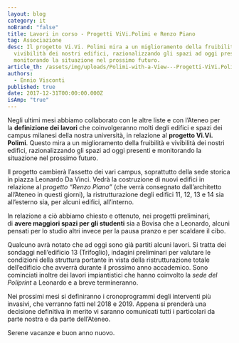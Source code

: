 ```yaml
---
layout: blog
category: it
noBrand: "false"
title: Lavori in corso - Progetti ViVi.Polimi e Renzo Piano
tag: Associazione
desc: Il progetto Vi.Vi. Polimi mira a un miglioramento della fruibilità e
  vivibilità dei nostri edifici, razionalizzando gli spazi ad oggi presenti e
  monitorando la situazione nel prossimo futuro.
article_th: /assets/img/uploads/Polimi-with-a-View---Progetti-ViVi.Polimi-e-Renzo-Piano.jpg
authors:
  - Ennio Visconti
published: true
date: 2017-12-31T00:00:00.000Z
isAmp: "true"
---
```

Negli ultimi mesi abbiamo collaborato con le altre liste e con l’Ateneo per la **definizione dei lavori** che coinvolgeranno molti degli edifici e spazi dei campus milanesi della nostra università, in relazione al **progetto Vi.Vi. Polimi**. Questo mira a un miglioramento della fruibilità e vivibilità dei nostri edifici, razionalizzando gli spazi ad oggi presenti e monitorando la situazione nel prossimo futuro.  

Il progetto cambierà l’assetto dei vari campus, soprattutto della sede storica in piazza Leonardo Da Vinci. Vedrà la costruzione di nuovi edifici in relazione al *progetto “Renzo Piano”* (che verrà consegnato dall’architetto all’Ateneo in questi giorni), la ristrutturazione degli edifici 11, 12, 13 e 14 sia all’esterno sia, per alcuni edifici, all’interno.

In relazione a ciò abbiamo chiesto e ottenuto, nei progetti preliminari, di **avere maggiori spazi per gli studenti** sia a Bovisa che a Leonardo, alcuni pensati per lo studio altri invece per la pausa pranzo e per scaldare il cibo.  

Qualcuno avrà notato che ad oggi sono già partiti alcuni lavori. Si tratta dei sondaggi nell’edificio 13 (Trifoglio), indagini preliminari per valutare le condizioni della struttura portante in vista della ristrutturazione totale dell’edificio che avverrà durante il prossimo anno accademico. Sono cominciati inoltre dei lavori impiantistici che hanno coinvolto la *sede del Poliprint* a Leonardo e a breve termineranno.

Nei prossimi mesi si definiranno i cronoprogrammi degli interventi più invasivi, che verranno fatti nel 2018 e 2019. Appena si prenderà una decisione definitiva in merito vi saranno comunicati tutti i particolari da parte nostra e da parte dell’Ateneo.

Serene vacanze e buon anno nuovo.